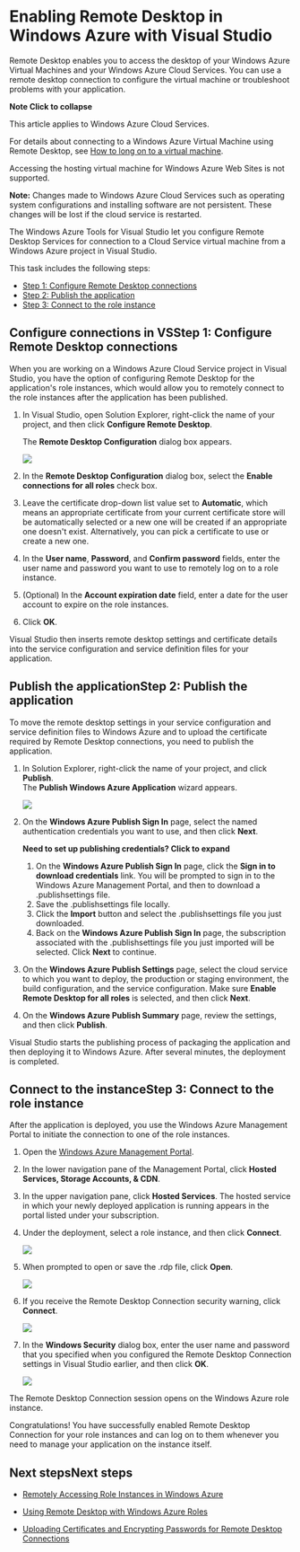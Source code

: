 <properties linkid="dev-net-commons-tasks-remote-desktop" urlDisplayName="Remote Desktop" pageTitle="Enable remote desktop for cloud services - Windows Azure" title="Enable remote desktop for cloud services - Windows Azure" metaKeywords="Azure remote access, Azure remote connection, Azure VM access, Azure virtual machinesAzure .NET remote access,  Azure C# remote access, Azure Visual Studio remote access" Description="Learn how to enable remote-desktop access for the virtual machines hosting your Windows Azure application. " metaCanonical="" disqusComments="1" umbracoNaviHide="0" />



# Enabling Remote Desktop in Windows Azure with Visual Studio

Remote Desktop enables you to access the desktop of your Windows Azure Virtual Machines and your Windows Azure Cloud Services. You can use a remote desktop connection to configure the virtual machine or troubleshoot problems with your application.

<div class="dev-callout-new">
    <strong>Note <span>Click to collapse</span></strong>
    <div class="dev-callout-content">
        <p>This article applies to Windows Azure Cloud Services.</p>
        <p>For details about connecting to a Windows Azure Virtual Machine using Remote Desktop, see <a href="/en-us/manage/windows/how-to-guides/log-on-a-windows-vm/">How to long on to a virtual machine</a>.</p>
        <p>Accessing the hosting virtual machine for Windows Azure Web Sites is not supported.</p>
    </div>
</div>  

**Note:** Changes made to Windows Azure Cloud Services such as operating system configurations and installing software are not persistent. These changes will be lost if the cloud service is restarted.  

The Windows Azure Tools for Visual Studio let you configure Remote
Desktop Services for connection to a Cloud Service virtual machine from a Windows Azure project in Visual Studio.

This task includes the following steps:

-   [Step 1: Configure Remote Desktop connections][]
-   [Step 2: Publish the application][]
-   [Step 3: Connect to the role instance][]

<a id="step1"></a><h2><span class="short-header">Configure connections in VS</span>Step 1: Configure Remote Desktop connections</h2>

When you are working on a Windows Azure Cloud Service project in Visual Studio, you
have the option of configuring Remote Desktop for the application's role
instances, which would allow you to remotely connect to the role
instances after the application has been published.


1.  In Visual Studio, open Solution
    Explorer, right-click the name of your project, and then click
    **Configure Remote Desktop**.  
      
     The **Remote Desktop Configuration** dialog box appears.

    ![][0]

2.  In the **Remote Desktop Configuration** dialog box, select the
    **Enable connections for all roles** check box.
3.  Leave the certificate drop-down list value set to **Automatic**, which
    means an appropriate certificate from your current certificate store
    will be automatically selected or a new one will be created if an
    appropriate one doesn't exist. Alternatively, you can pick a
    certificate to use or create a new one.
4.  In the **User name**, **Password**, and **Confirm password** fields,
    enter the user name and password you want to use to remotely log on
    to a role instance.
5.  (Optional) In the **Account expiration date** field, enter a date
    for the user account to expire on the role instances.
6.  Click **OK**.

Visual Studio then inserts remote desktop settings and certificate
details into the service configuration and service definition files for
your application.

<a id="step2"></a><h2><span class="short-header">Publish the application</span>Step 2: Publish the application</h2>

To move the remote desktop settings in your service configuration and
service definition files to Windows Azure and to upload the certificate
required by Remote Desktop connections, you need to publish the
application.

1.  In Solution Explorer, right-click the name of your project, and
    click **Publish**.  
     The **Publish Windows Azure Application** wizard appears.

    ![][1]

2.  On the **Windows Azure Publish Sign In** page, select the named
    authentication credentials you want to use, and then click **Next**.
    
    <div class="dev-callout-new-collapsed">
    <strong>Need to set up publishing credentials? <span>Click to expand</span></strong>
    <div class="dev-callout-content">
        <p><ol>
           <li>On the <strong>Windows Azure Publish Sign In</strong> page, click the <strong>Sign in to download credentials</strong> link. You will be prompted to sign in to the Windows Azure Management Portal, and then to download a .publishsettings file.</li>
           <li>Save the .publishsettings file locally.</li>
           <li>Click the <strong>Import</strong> button and select the .publishsettings file you just downloaded.</li>
           <li>Back on the <strong>Windows Azure Publish Sign In</strong> page, the subscription associated with the .publishsettings file you just imported will be selected. Click <strong>Next</strong> to continue.</li>
           </ol></p>
    </div>
    </div>  

3.  On the **Windows Azure Publish Settings** page, select the cloud service to which you want to deploy, the production or staging
    environment, the build configuration, and the service configuration.
    Make sure **Enable Remote Desktop for all roles** is selected,
    and then click **Next**.
4.  On the **Windows Azure Publish Summary** page, review the settings,
    and then click **Publish**.

Visual Studio starts the publishing process of packaging the application
and then deploying it to Windows Azure. After several minutes, the
deployment is completed.

<a id="step3"></a><h2><span class="short-header">Connect to the instance</span>Step 3: Connect to the role instance</h2>

After the application is deployed, you use the Windows Azure Management
Portal to initiate the connection to one of the role instances.

1.  Open the [Windows Azure Management Portal][].
2.  In the lower navigation pane of the Management Portal, click
    **Hosted Services, Storage Accounts, & CDN**.
3.  In the upper navigation pane, click **Hosted Services**. The hosted
    service in which your newly deployed application is running appears
    in the portal listed under your subscription.
4.  Under the deployment, select a role instance, and then click
    **Connect**.

    ![][2]

5.  When prompted to open or save the .rdp file, click **Open**.

    ![][3]

6.  If you receive the Remote Desktop Connection security warning, click
    **Connect**.

    ![][4]

7.  In the **Windows Security** dialog box, enter the user name and
    password that you specified when you configured the Remote Desktop
    Connection settings in Visual Studio earlier, and then click **OK**.

    ![][5]

The Remote Desktop Connection session opens on the Windows Azure role
instance.

Congratulations! You have successfully enabled Remote Desktop Connection
for your role instances and can log on to them whenever you need to
manage your application on the instance itself.

<h2><span class="short-header">Next steps</span>Next steps</h2>

* [Remotely Accessing Role Instances in Windows Azure][]
* [Using Remote Desktop with Windows Azure Roles][]
* [Uploading Certificates and Encrypting Passwords for Remote Desktop Connections][]

  [Step 1: Configure Remote Desktop connections]: #step1
  [Step 2: Publish the application]: #step2
  [Step 3: Connect to the role instance]: #step3
  [0]: ../../../DevCenter/dotNet/Media/remote-desktop-01.png
  [1]: ../../../DevCenter/dotNet/Media/remote-desktop-02.png
  [Setting Up Named Authentication Credentials]: http://msdn.microsoft.com/en-us/library/windowsazure/ff683676.aspx
  [Windows Azure Management Portal]: http://manage.windowsazure.com/
  [2]: ../../../DevCenter/dotNet/Media/remote-desktop-03.png
  [3]: ../../../DevCenter/dotNet/Media/remote-desktop-04.png
  [4]: ../../../DevCenter/dotNet/Media/remote-desktop-05.png
  [5]: ../../../DevCenter/dotNet/Media/remote-desktop-06.png
  [Remotely Accessing Role Instances in Windows Azure]: http://msdn.microsoft.com/en-us/library/windowsazure/hh124107.aspx
  [Using Remote Desktop with Windows Azure Roles]: http://msdn.microsoft.com/en-us/library/windowsazure/gg443832.aspx
  [Uploading Certificates and Encrypting Passwords for Remote Desktop Connections]: http://msdn.microsoft.com/en-us/library/windowsazure/hh403987.aspx
  [How to Log on to a Virtual Machine Running Windows Server 2008 R2]: https://www.windowsazure.com/en-us/manage/windows/how-to-guides/log-on-a-windows-vm/
